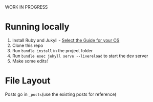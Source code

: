 WORK IN PROGRESS

# Running locally

1. Install Ruby and Jukyll - [Select the Guide for your OS](https://jekyllrb.com/docs/installation/)
2. Clone this repo
3. Run `bundle install` in the project folder
4. Run `bundle exec jekyll serve --livereload` to start the dev server
5. Make some edits!

# File Layout
Posts go in `_posts`(use the existing posts for reference)